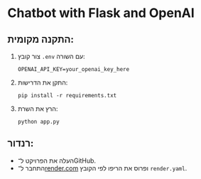 # Chatbot with Flask and OpenAI

## התקנה מקומית:
1. צור קובץ `.env` עם השורה:
   ```
   OPENAI_API_KEY=your_openai_key_here
   ```
2. התקן את הדרישות:
   ```
   pip install -r requirements.txt
   ```
3. הרץ את השרת:
   ```
   python app.py
   ```

## רנדור:
- העלה את הפרויקט ל־GitHub.
- התחבר ל־[render.com](https://render.com) ופרוס את הריפו לפי הקובץ `render.yaml`.
